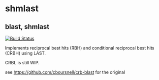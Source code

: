 # shmlast
## blast, shmlast
[![Build Status](https://travis-ci.org/camillescott/shmlast.svg?branch=master)](https://travis-ci.org/camillescott/shmlast)


Implements reciprocal best hits (RBH) and conditional reciprocal best hits (CRBH) using LAST.

CRBL is still WIP.

see https://github.com/cboursnell/crb-blast for the original
